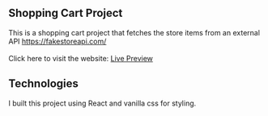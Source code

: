 ## Shopping Cart Project
This is a shopping cart project that fetches the store items from an external API https://fakestoreapi.com/ <br><br>
Click here to visit the website: [Live Preview](https://yusef-shopping-cart.netlify.app/)

## Technologies
I built this project using React and vanilla css for styling. <br>

